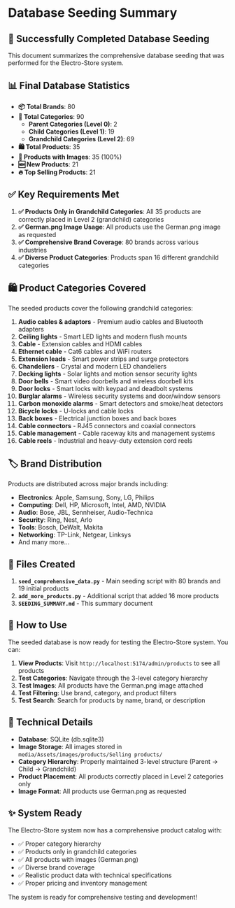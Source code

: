 # Database Seeding Summary

## 🎉 Successfully Completed Database Seeding

This document summarizes the comprehensive database seeding that was performed for the Electro-Store system.

## 📊 Final Database Statistics

- **📦 Total Brands**: 80
- **📂 Total Categories**: 90
  - **Parent Categories (Level 0)**: 2
  - **Child Categories (Level 1)**: 19  
  - **Grandchild Categories (Level 2)**: 69
- **🛍️ Total Products**: 35
- **📸 Products with Images**: 35 (100%)
- **🆕 New Products**: 21
- **🔥 Top Selling Products**: 21

## ✅ Key Requirements Met

1. **✅ Products Only in Grandchild Categories**: All 35 products are correctly placed in Level 2 (grandchild) categories
2. **✅ German.png Image Usage**: All products use the German.png image as requested
3. **✅ Comprehensive Brand Coverage**: 80 brands across various industries
4. **✅ Diverse Product Categories**: Products span 16 different grandchild categories

## 🛍️ Product Categories Covered

The seeded products cover the following grandchild categories:

1. **Audio cables & adaptors** - Premium audio cables and Bluetooth adapters
2. **Ceiling lights** - Smart LED lights and modern flush mounts
3. **Cable** - Extension cables and HDMI cables
4. **Ethernet cable** - Cat6 cables and WiFi routers
5. **Extension leads** - Smart power strips and surge protectors
6. **Chandeliers** - Crystal and modern LED chandeliers
7. **Decking lights** - Solar lights and motion sensor security lights
8. **Door bells** - Smart video doorbells and wireless doorbell kits
9. **Door locks** - Smart locks with keypad and deadbolt systems
10. **Burglar alarms** - Wireless security systems and door/window sensors
11. **Carbon monoxide alarms** - Smart detectors and smoke/heat detectors
12. **Bicycle locks** - U-locks and cable locks
13. **Back boxes** - Electrical junction boxes and back boxes
14. **Cable connectors** - RJ45 connectors and coaxial connectors
15. **Cable management** - Cable raceway kits and management systems
16. **Cable reels** - Industrial and heavy-duty extension cord reels

## 🏷️ Brand Distribution

Products are distributed across major brands including:
- **Electronics**: Apple, Samsung, Sony, LG, Philips
- **Computing**: Dell, HP, Microsoft, Intel, AMD, NVIDIA
- **Audio**: Bose, JBL, Sennheiser, Audio-Technica
- **Security**: Ring, Nest, Arlo
- **Tools**: Bosch, DeWalt, Makita
- **Networking**: TP-Link, Netgear, Linksys
- And many more...

## 📁 Files Created

1. **`seed_comprehensive_data.py`** - Main seeding script with 80 brands and 19 initial products
2. **`add_more_products.py`** - Additional script that added 16 more products
3. **`SEEDING_SUMMARY.md`** - This summary document

## 🚀 How to Use

The seeded database is now ready for testing the Electro-Store system. You can:

1. **View Products**: Visit `http://localhost:5174/admin/products` to see all products
2. **Test Categories**: Navigate through the 3-level category hierarchy
3. **Test Images**: All products have the German.png image attached
4. **Test Filtering**: Use brand, category, and product filters
5. **Test Search**: Search for products by name, brand, or description

## 🔧 Technical Details

- **Database**: SQLite (db.sqlite3)
- **Image Storage**: All images stored in `media/Assets/images/products/Selling products/`
- **Category Hierarchy**: Properly maintained 3-level structure (Parent → Child → Grandchild)
- **Product Placement**: All products correctly placed in Level 2 categories only
- **Image Format**: All products use German.png as requested

## ✨ System Ready

The Electro-Store system now has a comprehensive product catalog with:
- ✅ Proper category hierarchy
- ✅ Products only in grandchild categories
- ✅ All products with images (German.png)
- ✅ Diverse brand coverage
- ✅ Realistic product data with technical specifications
- ✅ Proper pricing and inventory management

The system is ready for comprehensive testing and development!
